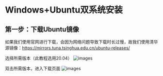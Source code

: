 # Windows+Ubuntu双系统安装

## 第一步：下载Ubuntu镜像

如果我们使用官网进行下载，会因为网络问题导致下载时长过慢，故我们使用清华源镜像：https://mirrors.tuna.tsinghua.edu.cn/ubuntu-releases/

选择所需版本（此教程选用20.04）
![images](https://github.com/luyu512/ubuntu-/blob/main/Screenshots/%E5%B1%8F%E5%B9%95%E6%88%AA%E5%9B%BE%202025-03-30%20151922.png)

双击所需版本，进入下载页面
![images](https://github.com/luyu512/ubuntu-/blob/main/Screenshots/%E5%B1%8F%E5%B9%95%E6%88%AA%E5%9B%BE%202025-03-30%20151909.png)
